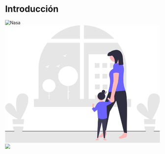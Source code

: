 # Introducción
![Nasa](https://www.nasa.gov/sites/default/files/thumbnails/image/web_first_images_release_0.png)
![](images/undraw.jpg)
![](images/logocf.jpg)
